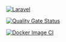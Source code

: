 [![Laravel](https://github.com/AndrewLCR/ucreativa/actions/workflows/laravel.yml/badge.svg)](https://github.com/AndrewLCR/ucreativa/actions/workflows/laravel.yml)

[![Quality Gate Status](https://sonarcloud.io/api/project_badges/measure?project=AndrewLCR_ucreativa&metric=alert_status)](https://sonarcloud.io/dashboard?id=AndrewLCR_ucreativa)

[![Docker Image CI](https://github.com/AndrewLCR/ucreativa/actions/workflows/docker-image.yml/badge.svg?branch=main)](https://github.com/AndrewLCR/ucreativa/actions/workflows/docker-image.yml)